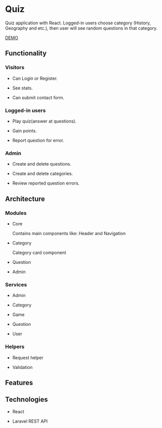 # Quiz
Quiz application with React. Logged-in users choose category (History, Geography and etc.), then user will see random questions in that category.

[DEMO](https://quiz.sharkdev.eu)

<h2>Functionality</h2>
<h3>Visitors</h3>

- Can Login or Register. 

- See stats.

- Can submit contact form.
<h3>Logged-in users</h3>

- Play quiz(answer at questions).

- Gain points.

- Report question for error.
<h3>Admin</h3>

- Create and delete questions.

- Create and delete categories.

- Review reported question errors.

<h2>Architecture</h2>
<h3>Modules</h3>

- Core
  <p>Contains main components like: Header and Navigation</p>

- Category
  <p>Category card component</p>
  
- Question

- Admin
<h3>Services</h3>

- Admin

- Category

- Game

- Question
 
- User

<h3>Helpers</h3>

- Request helper

- Validation

<h2>Features</h2>

<h2>Technologies</h2>

- React

- Laravel REST API
